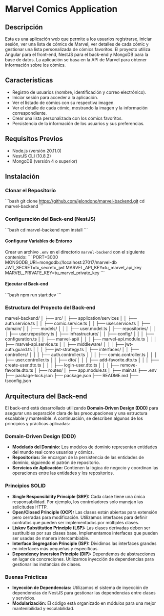 
# Marvel Comics Application

## Descripción
Esta es una aplicación web que permite a los usuarios registrarse, iniciar sesión, ver una lista de cómics de Marvel, ver detalles de cada cómic y gestionar una lista personalizada de cómics favoritos. El proyecto utiliza Angular para el front-end, NestJS para el back-end y MongoDB para la base de datos. La aplicación se basa en la API de Marvel para obtener información sobre los cómics.

## Características
- Registro de usuarios (nombre, identificación y correo electrónico).
- Iniciar sesión para acceder a la aplicación.
- Ver el listado de cómics con su respectiva imagen.
- Ver el detalle de cada cómic, mostrando la imagen y la información correspondiente.
- Crear una lista personalizada con los cómics favoritos.
- Persistencia de la información de los usuarios y sus preferencias.

## Requisitos Previos
- Node.js (versión 20.11.0)
- NestJS CLI (10.8.2)
- MongoDB (versión 4 o superior)

## Instalación

### Clonar el Repositorio
\`\`\`bash
git clone https://github.com/jelondono/marvel-backend.git
cd marvel-backend
\`\`\`

### Configuración del Back-end (NestJS)
\`\`\`bash
cd marvel-backend
npm install
\`\`\`

#### Configurar Variables de Entorno
Crear un archivo `.env` en el directorio `marvel-backend` con el siguiente contenido:
\`\`\`
PORT=3000
MONGODB_URI=mongodb://localhost:27017/marvel-db
JWT_SECRET=tu_secreto_jwt
MARVEL_API_KEY=tu_marvel_api_key
MARVEL_PRIVATE_KEY=tu_marvel_private_key
\`\`\`

#### Ejecutar el Back-end
\`\`\`bash
npm run start:dev
\`\`\`

### Estructura del Proyecto del Back-end

marvel-backend/
│
├── src/
│   ├── application/services
│   │   ├── auth.service.ts
│   │   ├── comic.service.ts
│   │   ├── user.service.ts
│   ├── domain/
│   │   ├── models/
│   │   │   ├── user.model.ts
│   ├── repositories/
│   │   │   ├── user.repository.ts
│   ├── infrastructure/
│   │   ├── config/
│   │   │   ├── configuration.ts
│   │   ├── marvel-api/
│   │   │   ├── marvel-api.module.ts
│   │   │   ├── marvel-api.service.ts
│   │   ├── middleware/
│   │   │   ├── jwt-auth.guard.ts
│   │   │   ├── jwt-strategy.ts
│   ├── interfaces/
│   │   ├── controllers/
│   │   │   ├── auth.controller.ts
│   │   │   ├── comic.controller.ts
│   │   │   ├── user.controller.ts
│   │   ├── dto/
│   │   │   ├── add-favorite.dto.ts
│   │   │   ├── create-user.dto.ts
│   │   │   ├── login-user.dto.ts
│   │   │   ├── remove-favorite.dto.ts
│   ├── routes/
│   ├── app.module.ts
│   ├── main.ts
├── .env
├── package-lock.json
├── package.json
├── README.md
├── tsconfig.json


## Arquitectura del Back-end
El back-end está desarrollado utilizando **Domain-Driven Design (DDD)** para asegurar una separación clara de las preocupaciones y una estructura escalable y mantenible. A continuación, se describen algunos de los principios y prácticas aplicadas:

### Domain-Driven Design (DDD)
- **Modelado del Dominio:** Los modelos de dominio representan entidades del mundo real como usuarios y cómics.
- **Repositorios:** Se encargan de la persistencia de las entidades de dominio, siguiendo el patrón de repositorio.
- **Servicios de Aplicación:** Contienen la lógica de negocio y coordinan las operaciones entre las entidades y los repositorios.

### Principios SOLID
- **Single Responsibility Principle (SRP):** Cada clase tiene una única responsabilidad. Por ejemplo, los controladores solo manejan las solicitudes HTTP.
- **Open/Closed Principle (OCP):** Las clases están abiertas para extensión pero cerradas para modificación. Utilizamos interfaces para definir contratos que pueden ser implementados por múltiples clases.
- **Liskov Substitution Principle (LSP):** Las clases derivadas deben ser sustituibles por sus clases base. Implementamos interfaces que pueden ser usadas de manera intercambiable.
- **Interface Segregation Principle (ISP):** Dividimos las interfaces grandes en interfaces más pequeñas y específicas.
- **Dependency Inversion Principle (DIP):** Dependemos de abstracciones en lugar de concreciones. Utilizamos inyección de dependencias para gestionar las instancias de clases.

### Buenas Prácticas
- **Inyección de Dependencias:** Utilizamos el sistema de inyección de dependencias de NestJS para gestionar las dependencias entre clases y servicios.
- **Modularización:** El código está organizado en módulos para una mejor mantenibilidad y escalabilidad.